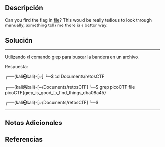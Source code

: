 ## Descripción

Can you find the flag in [file](https://jupiter.challenges.picoctf.org/static/495d43ee4a2b9f345a4307d053b4d88d/file)? This would be really tedious to look through manually, something tells me there is a better way.
## Solución

***
Utilizando el comando grep para buscar la bandera en un archivo. 

Respuesta:

┌──(kali㉿kali)-[~]
└─$ cd Documents/retosCTF 
                                                                        
┌──(kali㉿kali)-[~/Documents/retosCTF]
└─$ grep picoCTF file    
picoCTF{grep_is_good_to_find_things_dba08a45}
                                                                        
┌──(kali㉿kali)-[~/Documents/retosCTF]
└─$ 

***

## Notas Adicionales

## Referencias